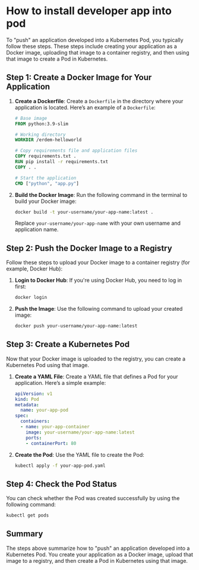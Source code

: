 # How to install developer app into pod

To "push" an application developed into a Kubernetes Pod, you typically follow these steps. These steps include creating your application as a Docker image, uploading that image to a container registry, and then using that image to create a Pod in Kubernetes.

## Step 1: Create a Docker Image for Your Application

1. **Create a Dockerfile**: Create a `Dockerfile` in the directory where your application is located. Here’s an example of a `Dockerfile`:

   ```dockerfile
   # Base image
   FROM python:3.9-slim

   # Working directory
   WORKDIR /erdem-helloworld

   # Copy requirements file and application files
   COPY requirements.txt .
   RUN pip install -r requirements.txt
   COPY . .

   # Start the application
   CMD ["python", "app.py"]
   ```

2. **Build the Docker Image**: Run the following command in the terminal to build your Docker image:

   ```bash
   docker build -t your-username/your-app-name:latest .
   ```

   Replace `your-username/your-app-name` with your own username and application name.

## Step 2: Push the Docker Image to a Registry

Follow these steps to upload your Docker image to a container registry (for example, Docker Hub):

1. **Login to Docker Hub**: If you're using Docker Hub, you need to log in first:

   ```bash
   docker login
   ```

2. **Push the Image**: Use the following command to upload your created image:

   ```bash
   docker push your-username/your-app-name:latest
   ```

## Step 3: Create a Kubernetes Pod

Now that your Docker image is uploaded to the registry, you can create a Kubernetes Pod using that image.

1. **Create a YAML File**: Create a YAML file that defines a Pod for your application. Here’s a simple example:

   ```yaml
   apiVersion: v1
   kind: Pod
   metadata:
     name: your-app-pod
   spec:
     containers:
     - name: your-app-container
       image: your-username/your-app-name:latest
       ports:
       - containerPort: 80
   ```

2. **Create the Pod**: Use the YAML file to create the Pod:

   ```bash
   kubectl apply -f your-app-pod.yaml
   ```

## Step 4: Check the Pod Status

You can check whether the Pod was created successfully by using the following command:

```bash
kubectl get pods
```

## Summary

The steps above summarize how to "push" an application developed into a Kubernetes Pod. You create your application as a Docker image, upload that image to a registry, and then create a Pod in Kubernetes using that image.